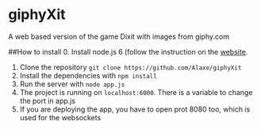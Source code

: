 # giphyXit
A web based version of the game Dixit with images from giphy.com

##How to install
  0. Install node.js 6 (follow the instruction on the
     [website](https://nodejs.org/).
  1. Clone the repository `git clone https://github.com/Alaxe/giphyXit`
  2. Install the dependencies with `npm install`
  3. Run the server with `node app.js`
  4. The project is running on `localhost:6000`. There is a variable to change
     the port in app.js
  5. If you are deploying the app, you have to open prot 8080 too, which is used
     for the websockets


